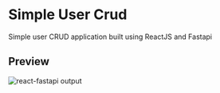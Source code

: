 # Simple User Crud
Simple user CRUD application built using ReactJS and Fastapi

## Preview
![react-fastapi output](https://user-images.githubusercontent.com/45134925/183018896-17ae8145-6a9b-4da2-9e0c-336f5d891acb.png)

